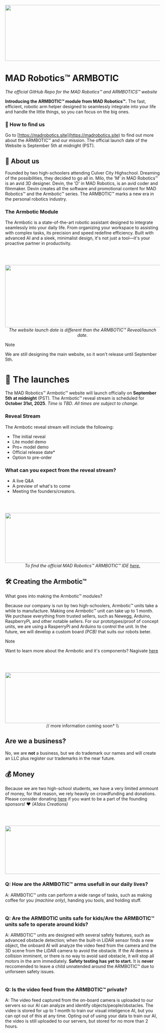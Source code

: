 <p align="center">
  <img width="1066" height="182" alt="image" src="https://github.com/user-attachments/assets/41f34c3a-acc9-4042-9b19-551be820572c" />
</p>

# **MAD Robotics™ ARMBOTIC**
*The official GitHub Repo for the MAD Robotics™ and ARMBOTICS™ website*

**Introducing the ARMBOTIC™ module from MAD Robotics™.** The fast, efficient, robotic arm helper designed to seamlessly integrate into your life and handle the little things, so you can focus on the big ones.

### 👀 How to find us
Go to [https://madrobotics.site](https://madrobotics.site) to find out more about the ARMBOTIC™ and our mission. The official launch date of the Website is September 5th at midnight (PST). 

## 💭 About us
Founded by two high-schoolers attending Culver City Highschool. Dreaming of the possibilities, they decided to go all in. Milo, the 'M' in MAD Robotics™ is an avid 3D designer. Devin, the 'D' in MAD Robotics, is an avid coder and filmmaker. Devin creates all the software and promotional content for MAD Robotics™ and the Armbotic™ series. The ARMBOTIC™ marks a new era in the personal robotics industry. 

### **The Armbotic Module**
The Armbotic is a state-of-the-art robotic assistant designed to integrate seamlessly into your daily life. From organizing your workspace to assisting with complex tasks, its precision and speed redefine efficiency. Built with advanced AI and a sleek, minimalist design, it's not just a tool—it's your proactive partner in productivity.

<br>

<br>

<p align="center">
  <img width="1199" height="203" alt="image" src="https://github.com/user-attachments/assets/815160bb-825f-4917-a400-18f9a9869168" />
  <i>The website launch date is different than the ARMBOTIC™ Reveal/launch date.</i>
</p>

> [!NOTE]
> We are still designing the main website, so it won't release until September 5th.

# 🚀 The launches
The MAD Robotics™ Armbotic™ website will launch officially on **September 5th at midnight** (PST).
The Armbotic™ reveal stream is scheduled for **October 31st, 2025**. *Time is TBD*.
*All times are subject to change.*

### Reveal Stream
The Armbotic reveal stream will include the following:
- The initial reveal
- Lite model demo
- Pro+ model demo
- Official release date*
- Option to pre-order

### **What can you expect from the reveal stream?**
- A live Q&A
- A preview of what's to come
- Meeting the founders/creators.

<br>

<br>

<p align="center">
  <img width="1073" height="163" alt="image" src="https://github.com/user-attachments/assets/3a31e917-cbd9-47ea-b231-9e3c5f138cde" />
  <i>To find the official MAD Robotics™ ARMBOTIC™ IDE <a href="https://github.com/A1dos-Creations/ARB_DESKTOP_IDE">here.</a></i>
</p>

## 🛠️ **Creating the Armbotic™**
What goes into making the Armbotic™ modules?

Because our company is run by two high-schoolers, Armbotic™ units take a while to manufacture. Making one Armbotic™ unit can take up to 1 month. We purchase everything from trusted sellers, such as Newegg, Arduino, RaspberryPi, and other notable sellers. For our prototypes/proof of concept units, we are using a RasperryPi and Arduino to control the unit. In the future, we will develop a custom board *(PCB)* that suits our robots beter. 

> [!NOTE]
> Want to learn more about the Armbotic and it's components? Nagivate [here](https://docs.google.com/document/d/10cxcd5gonl2ZcpaQUT0OXDmlVG_Po5Du4AjM8PCcGco/edit?usp=sharing)

<br>

<br>

<p align="center">
  <img width="1111" height="165" alt="image" src="https://github.com/user-attachments/assets/b322153b-bb7d-4d41-b808-87b4c908747c" /> // more information coming soon* \\
</p>

## Are we a business?
No, we are **not** a business, but we do trademark our names and will create an LLC plus register our trademarks in the near future.

## 💰 Money
Because we are two high-school students, we have a very limited ammount of money, for that reason, we rely heavily on crowdfunding and donations. Please consider donating [here](https://paypal.me/a1dos?country.x=US&locale.x=en_US) if you want to be a part of the founding sponsors! ❤️ *(A1dos Creations)*

<br>

<br>

<p align="center">
  <img width="1131" height="157" alt="image" src="https://github.com/user-attachments/assets/b3180e6b-c150-4d0e-b9fa-efdb0d6a435f" />
</p>

### Q: How are the ARMBOTIC™ arms usefull in our daily lives?
A: ARMBOTIC™ units can perform a wide range of tasks, such as making coffee for you *(machine only)*, handing you tools, and holding stuff.
<br>
<br>
### Q: Are the ARMBOTIC units safe for kids/Are the ARMBOTIC™ units safe to operate around kids?
A: ARMBOTIC™ units are designed with several safety features, such as advanced obstacle detection; when the built-in LiDAR sensor finds a new object, the onboard AI will analyze the video feed from the camera and the 3D scene from the LiDAR camera to avoid the obstacle. If the AI deems a collision imminent, or there is no way to avoid said obstacle, it will stop all motors in the arm immediately. **Safety testing has yet to start.** It is **never** reccomended to leave a child unnatended around the ARMBOTIC™ due to unforseen safety issues.
<br>
<br>
### Q: Is the video feed from the ARMBOTIC™ private?
A: The video feed captured from the on-board camera is uploaded to our servers so our AI can analyze and identify objects/people/obstacles. The video is stored for up to 1 month to train our visual inteligence AI, but you can opt out of this at any time. Opting out of using your data to train our AI, the video is still uploaded to our servers, but stored for no more than 2 hours.
<br>
<br>
